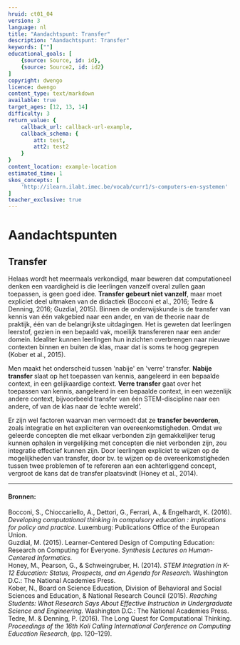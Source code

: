 ```yaml
---
hruid: ct01_04
version: 3
language: nl
title: "Aandachtspunt: Transfer"
description: "Aandachtspunt: Transfer"
keywords: [""]
educational_goals: [
    {source: Source, id: id}, 
    {source: Source2, id: id2}
]
copyright: dwengo
licence: dwengo
content_type: text/markdown
available: true
target_ages: [12, 13, 14]
difficulty: 3
return_value: {
    callback_url: callback-url-example,
    callback_schema: {
        att: test,
        att2: test2
    }
}
content_location: example-location
estimated_time: 1
skos_concepts: [
    'http://ilearn.ilabt.imec.be/vocab/curr1/s-computers-en-systemen'
]
teacher_exclusive: true
---
```

# Aandachtspunten

## Transfer
Helaas wordt het meermaals verkondigd, maar beweren dat computationeel denken een vaardigheid is die leerlingen vanzelf overal zullen gaan toepassen, is geen goed idee. **Transfer gebeurt niet vanzelf**, maar moet expliciet deel uitmaken van de didactiek (Bocconi et al., 2016; Tedre & Denning, 2016; Guzdial, 2015). Binnen de onderwijskunde is de transfer van kennis van één vakgebied naar een ander, en van de theorie naar de praktijk, één van de belangrijkste uitdagingen. Het is geweten dat leerlingen leerstof, gezien in een bepaald vak, moeilijk transfereren naar een ander domein. Idealiter kunnen leerlingen hun inzichten overbrengen naar nieuwe contexten binnen en buiten de klas, maar dat is soms te hoog gegrepen (Kober et al., 2015).

Men maakt het onderscheid tussen 'nabije' en 'verre' transfer. **Nabije transfer** slaat op het toepassen van kennis, aangeleerd in een bepaalde context, in een gelijkaardige context. **Verre transfer** gaat over het toepassen van kennis, aangeleerd in een bepaalde context, in een wezenlijk andere context, bijvoorbeeld transfer van één STEM-discipline naar een andere, of van de klas naar de ‘echte wereld’.

Er zijn wel factoren waarvan men vermoedt dat ze **transfer bevorderen**, zoals integratie en het expliciteren van overeenkomstigheden. Omdat we geleerde concepten die met elkaar verbonden zijn gemakkelijker terug kunnen ophalen in vergelijking met concepten die niet verbonden zijn, zou integratie effectief kunnen zijn. Door leerlingen expliciet te wijzen op de mogelijkheden van transfer, door bv. te wijzen op de overeenkomstigheden tussen twee problemen of te refereren aan een achterliggend concept, vergroot de kans dat de transfer plaatsvindt (Honey et al., 2014).

---------------------------
#### Bronnen: 
Bocconi, S., Chioccariello, A., Dettori, G., Ferrari, A., & Engelhardt, K. (2016). *Developing computational thinking in compulsory education : implications for policy and practice.* Luxemburg: Publications Office of the European Union.<br>
Guzdial, M. (2015). Learner-Centered Design of Computing Education: Research on Computing for Everyone. *Synthesis Lectures on Human-Centered Informatics.*<br>
Honey, M., Pearson, G., & Schweingruber, H. (2014). *STEM Integration in K-12 Education: Status, Prospects, and an Agenda for Research.* Washington D.C.: The National Academies Press.<br>
Kober, N., Board on Science Education, Division of Behavioral and Social Sciences and Education, & National Research Council (2015). *Reaching Students: What Research Says About Effective Instruction in Undergraduate Science and Engineering.* Washington D.C.: The National Academies Press.<br>
Tedre, M. & Denning, P. (2016). The Long Quest for Computational Thinking. *Proceedings of the 16th Koli Calling International Conference on Computing Education Research*, (pp. 120–129).
